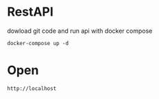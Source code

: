 # RestAPI

dowload git code and run api with docker compose 
```
docker-compose up -d
```

# Open
```
http://localhost
```